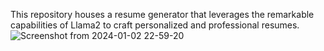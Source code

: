 This repository houses a resume generator that leverages the remarkable capabilities of Llama2 to craft personalized and professional resumes.
![Screenshot from 2024-01-02 22-59-20](https://github.com/kavinsharaj/Resume-Generator/assets/88884470/27802702-430c-4837-90f3-80b87344c019)
